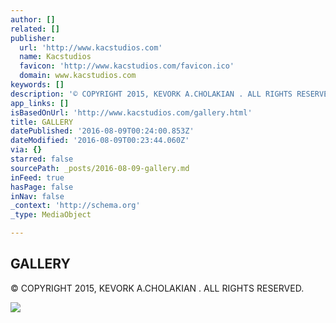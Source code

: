 ```yaml
---
author: []
related: []
publisher:
  url: 'http://www.kacstudios.com'
  name: Kacstudios
  favicon: 'http://www.kacstudios.com/favicon.ico'
  domain: www.kacstudios.com
keywords: []
description: '© COPYRIGHT 2015, KEVORK A.CHOLAKIAN . ALL RIGHTS RESERVED.'
app_links: []
isBasedOnUrl: 'http://www.kacstudios.com/gallery.html'
title: GALLERY
datePublished: '2016-08-09T00:24:00.853Z'
dateModified: '2016-08-09T00:23:44.060Z'
via: {}
starred: false
sourcePath: _posts/2016-08-09-gallery.md
inFeed: true
hasPage: false
inNav: false
_context: 'http://schema.org'
_type: MediaObject

---
```

<article style=""><h1>GALLERY</h1><p>© COPYRIGHT 2015, KEVORK A.CHOLAKIAN . ALL RIGHTS RESERVED.</p><img src="http://www.kacstudios.com/uploads/5/4/6/6/54666289/8412877.jpg" /></article>